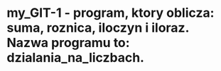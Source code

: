 # my_GIT-1 - program, ktory oblicza: suma, roznica, iloczyn i iloraz. Nazwa programu to: dzialania_na_liczbach.

